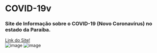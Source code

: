 # COVID-19v
### Site de Informação sobre o COVID-19 (Novo Coronavírus) no estado da Paraíba.
[Link do Site!](https://reinald0silva.github.io/covid-19v/) <br>
![image](https://user-images.githubusercontent.com/46333317/81486301-31341500-922a-11ea-8ad8-e6b6700eaedc.png)
![image](https://user-images.githubusercontent.com/46333317/81486324-532d9780-922a-11ea-9803-18afee6287af.png)
